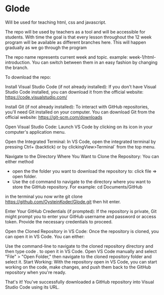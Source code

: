 # Glode
Will be used for teaching html, css and javascript. 

The repo will be used by teachers as a tool and will be accessible for students.
With time the goal is that every lesson throughout the 12 week program will be available as different branches here.
This will happen gradually as we go through the program 

The repo name represents current week and topic.
example: week-1/html-introduction.
You can switch between them in an easy fashion by changing the branch.


To download the repo: 

Install Visual Studio Code (if not already installed):
If you don't have Visual Studio Code installed, you can download it from the official website: https://code.visualstudio.com/

Install Git (if not already installed):
To interact with GitHub repositories, you'll need Git installed on your computer. You can download Git from the official website: https://git-scm.com/downloads

Open Visual Studio Code:
Launch VS Code by clicking on its icon in your computer's application menu.

Open the Integrated Terminal:
In VS Code, open the integrated terminal by pressing Ctrl+ (backtick) or by clickingView>Terminal` from the top menu.

Navigate to the Directory Where You Want to Clone the Repository:
You can either method
- open the the folder you want to download the repository to: click file => open folder. 
- Use the cd command to navigate to the directory where you want to store the GitHub repository. For example:   cd Documents/GitHub

in the terminal you now write 
git clone https://github.com/OysteinKoder/Glode.git
then hit enter. 

Enter Your GitHub Credentials (if prompted):
If the repository is private, Git might prompt you to enter your GitHub username and password or access token. Provide the necessary credentials to proceed.

Open the Cloned Repository in VS Code:
Once the repository is cloned, you can open it in VS Code. You can either:

Use the command-line to navigate to the cloned repository directory and then type code . to open it in VS Code.
Open VS Code manually and select "File" > "Open Folder," then navigate to the cloned repository folder and select it.
Start Working:
With the repository open in VS Code, you can start working on the code, make changes, and push them back to the GitHub repository when you're ready.

That's it! You've successfully downloaded a GitHub repository into Visual Studio Code using its URL.
